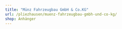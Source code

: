 ```yaml
---
title: "Münz Fahrzeugbau GmbH & Co.KG"
url: /pliezhausen/muenz-fahrzeugbau-gmbh-und-co-kg/
shop: Anhänger
---
```

